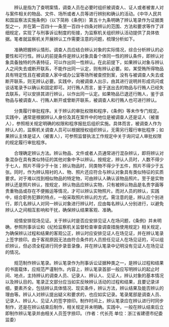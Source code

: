 　　辨认是指为了查明案情，调查人员在必要时组织被调查人、证人或者被害人对与案件相关的物品、文件、场所或者人员等进行辨别和确认的活动。《中华人民共和国监察法实施条例》（以下简称《条例》）第五十九条明确了辨认笔录作为证据类型之一，并在第一百四十一条至一百四十四条对辨认的范围、方法和要求等作了详细规定，实现了与刑事诉讼制度的衔接，为监察机关组织辨认活动提供了具体依据。笔者就监察机关开展辨认工作需要注意的问题，梳理分析如下。

　　准确把握辨认情形。调查人员应结合辨认对象的实际情况，综合分析辨认的必要性和可行性。辨认的前提条件是辨认对象具备个体同一性的辨认条件，即辨认对象具备独特的外表特征，可以作出同一性辨认。在此前提下，如果辨认对象与辨认人之间失去或断开联系，不能作出同一认定，则有辨认必要。如，某受贿所得物品具有特定性且在被调查人家中或办公室等场所被查控到案，没有与被调查人失去或断开联系，则无辨认必要。实践中，向被调查人出示，由其进行说明并形成讯问或谈话笔录予以确认和固定即可。对行贿人而言，鉴于送出去的物品与行贿人已经失去联系，可以安排其进行辨认，以作出同一认定。如果物品已退还行贿人，鉴于该物品与被调查人、行贿人断开或曾断开联系，被调查人和行贿人也可进行辨认。

　　分类履行审批程序。关于辨认的审批权限和程序，《条例》等未作专门规定。实践中，通常是根据辨认人身份及其在案件中的地位是被调查人还是证人（被害人），参照相关规定明确的权限和程序报批后组织实施。具体而言，被调查人作为辨认人的，监察机关调查人员可以根据授权组织辨认，无需另行履行审批程序；如果辨认主体是证人（被害人），可参照监督执法工作规定中关于询问证人审批权限的规定履行审批程序。

　　合理确定辨认方法。辨认物品、文件或者人员通常进行混杂辨认，即将辨认对象混杂在具有类似特征的其他对象中予以辨认。按规定，辨认人员时，人数不得少于七人，照片不得少于十张；辨认物品时，同类物不得少于五件，照片不得少于五张。同时，作为辨认陪衬的人、物、照片还应符合与辨认对象具有类似特征的实质要求。对于难以找到相似物品的特定物，可由辨认人确认该物品照片。至于是实物辨认还是照片辨认，按规定，辨认物品应辨认实物，只有被辨认物品是名贵字画等贵重物品或存在不便搬运等情况，才可以辨认实物照片。而对人员的辨认，实践中，结合职务犯罪的特点，一般采取照片辨认的方式。需注意的是，辨认应个别进行，即几名辨认人对同一辨认对象进行辨认时，应由每名辨认人分别进行，以避免辨认人之间相互影响和干扰，确保辨认结果客观、准确。

　　视情安排现场见证。关于辨认时是否应安排见证人在场问题，《条例》并未明确，参照刑事诉讼和《纪检监察机关监督检查审查调查措施使用规定》相关规定，为确保辨认过程和结果的客观公正，辨认时应安排见证人在场见证，并在辨认笔录上签字捺印。由于客观原因无法由符合条件的人员担任见证人在场见证的，可以组织辨认，但必须全程进行同步录音录像，并在辨认笔录中记明没有见证人在场见证的情况。

　　规范制作辨认笔录。辨认笔录作为刑事诉讼证据种类之一，是辨认过程和结果的书面载体，应规范严谨制作。内容上，辨认笔录首部一般应写明辨认的起止时间、地点，主持辨认的调查人员、记录人、辨认人、见证人，辨认对象的基本情况以及辨认目的。笔录正文部分应当如实反映辨认活动的过程和结果，且要记录详细，要素齐全，包括辨认具体情况、现实条件，辨认方法，辨认结果及能否辨认的理由等。辨认人对辨认提出疑义和要求的，也应如实记录。笔录尾部是调查人员、记录人、辨认人、见证人的签字捺印。制作时间上，辨认笔录应在辨认进行时同步制作，还是在辨认结束后制作，相关规定并未明确。实践中，一般在辨认结束后立即制作辨认笔录并由相关人员签字捺印。（作者：代长亮 单位：浙江省建德市纪委监委）